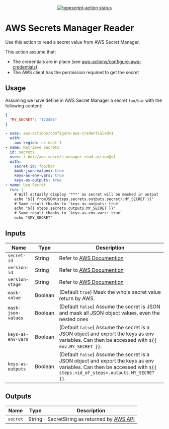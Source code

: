 <p align="center">
  <a href="https://github.com/t-botz/aws-secrets-manager-read-action/actions"><img alt="typescript-action status" src="https://github.com/t-botz/aws-secrets-manager-read-action/workflows/build-test/badge.svg"></a>
</p>

# AWS Secrets Manager Reader

Use this action to read a secret value from AWS Secret Manager.

This action assume that:

 - The credentials are in place (see [aws-actions/configure-aws-credentials](https://github.com/aws-actions/configure-aws-credentials))
 - The AWS client has the permission required to get the secret


## Usage

Assuming we have define in AWS Secret Manager a secret `foo/bar` with the following content:
```json
{
  "MY_SECRET": "123456"
}
```

```yaml
- uses: aws-actions/configure-aws-credentials@v1
  with:
    aws-region: us-east-1
- name: Retrieve Secrets
  id: secrets
  uses: t-botz/aws-secrets-manager-read-action@v1
  with:
    secret-id: foo/bar
    mask-json-values: true
    keys-as-env-vars: true
    keys-as-outputs: true
- name: Use Secret
  run: |
    # Will actually display '***' as secret will be masked in output
    echo "${{ fromJSON(steps.secrets.outputs.secret).MY_SECRET }}"
    # Same result thanks to `keys-as-outputs: true`
    echo "${{ steps.secrets.outputs.MY_SECRET }}"
    # Same result thanks to `keys-as-env-vars: true`
    echo "$MY_SECRET"
```

## Inputs

| Name               | Type     | Description                       |
|--------------------|----------|-----------------------------------|
| `secret-id`        | String   | Refer to [AWS Documention](https://docs.aws.amazon.com/secretsmanager/latest/apireference/API_GetSecretValue.html) |
| `version-id`       | String   | Refer to [AWS Documention](https://docs.aws.amazon.com/secretsmanager/latest/apireference/API_GetSecretValue.html) |
| `version-stage`    | String   | Refer to [AWS Documention](https://docs.aws.amazon.com/secretsmanager/latest/apireference/API_GetSecretValue.html) |
| `mask-value`       | Boolean  | (Default `true`) Mask the whole secret value return by AWS. |
| `mask-json-values` | Boolean  | (Default `false`) Assume the secret is JSON and mask all JSON object values, even the nested ones |
| `keys-as-env-vars` | Boolean  | (Default `false`) Assume the secret is a JSON object and export the keys as env variables. Can then be accessed with `${{ env.MY_SECRET }}`. |
| `keys-as-outputs`  | Boolean  | (Default `false`) Assume the secret is a JSON object and export the keys as env variables. Can then be accessed with `${{ steps.<id_of_steps>.outputs.MY_SECRET }}`. |

## Outputs

| Name               | Type    | Description                       |
|--------------------|---------|-----------------------------------|
| `secret`           | String  | SecretString as returned by [AWS API](https://docs.aws.amazon.com/secretsmanager/latest/apireference/API_GetSecretValue.html) |